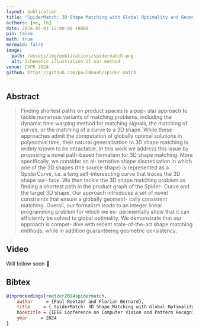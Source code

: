 ```yaml
---
layout: publication
title: "SpiderMatch: 3D Shape Matching with Global Optimality and Geometric Consistency"
authors: [me, fb]
date: 2024-05-01 12:00:00 +0800
pin: false
math: true
mermaid: false
image:
  path: /assets/img/publications/spidermatch.png
  alt: Schematic illustration of our method
venue: CVPR 2024
github: https://github.com/paul0noah/spider-match
---
```


## Abstract

> Finding shortest paths on product spaces is a pop- ular approach to tackle numerous variants of matching problems, including the dynamic time warping method for matching signals, the matching of curves, or the matching of a curve to a 3D shape. While these approaches admit the computation of globally optimal solutions in polynomial time, their natural generalisation to 3D shape matching is widely known to be intractable. In this work we address this issue by proposing a novel path-based formalism for 3D shape matching. More specifically, we consider an al- ternative shape discretisation in which one of the 3D shapes (the source shape) is represented as a SpiderCurve, i.e. a long self-intersecting curve that traces the 3D shape sur- face. We then tackle the 3D shape matching problem as finding a shortest path in the product graph of the Spider- Curve and the target 3D shape. Our approach introduces a set of novel constraints that ensure a globally geometri- cally consistent matching. Overall, our formalism leads to an integer linear programming problem for which we ex- perimentally show that it can efficiently be solved to global optimality. We demonstrate that our approach is compet- itive with recent state-of-the-art shape matching methods, while in addition guaranteeing geometric consistency.

## Video
Will follow soon 🚧

## Bibtex
```bibtex
@inproceedings{roetzer2024spidermatch,
    author     = {Paul Roetzer and Florian Bernard},
    title     = { SpiderMatch: 3D Shape Matching with Global Optimality and Geometric Consistency },
    booktitle = {IEEE Conference on Computer Vision and Pattern Recognition (CVPR)},
    year     = 2024
}
```
